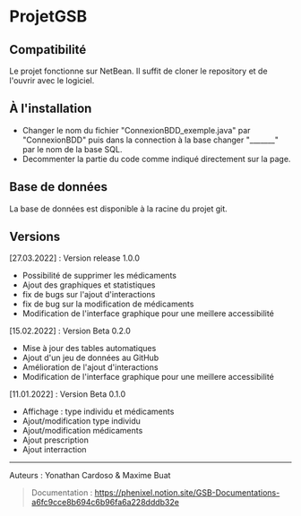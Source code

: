 # ProjetGSB

## Compatibilité
Le projet fonctionne sur NetBean. Il suffit de cloner le repository et de l'ouvrir avec le logiciel.
## À l'installation
- Changer le nom du fichier "ConnexionBDD_exemple.java" par "ConnexionBDD" puis dans la connection à la base changer "_______" par le nom de la base SQL.
- Decommenter la partie du code comme indiqué directement sur la page.
## Base de données
La base de données est disponible à la racine du projet git.

## Versions
[27.03.2022] : Version release 1.0.0
- Possibilité de supprimer les médicaments
- Ajout des graphiques et statistiques
- fix de bugs sur l'ajout d'interactions
- fix de bug sur la modification de médicaments
- Modification de l'interface graphique pour une meillere accessibilité

[15.02.2022] : Version Beta 0.2.0
- Mise à jour des tables automatiques
- Ajout d'un jeu de données au GitHub
- Amélioration de l'ajout d'interactions
- Modification de l'interface graphique pour une meillere accessibilité

[11.01.2022] : Version Beta 0.1.0
- Affichage : type individu et médicaments
- Ajout/modification type individu
- Ajout/modification médicaments
- Ajout prescription
- Ajout interraction

___
Auteurs : Yonathan Cardoso & Maxime Buat

> Documentation : https://phenixel.notion.site/GSB-Documentations-a6fc9cce8b694c6b96fa6a228dddb32e

